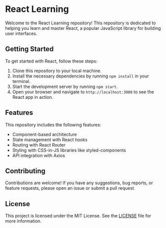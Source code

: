 # React Learning

Welcome to the React Learning repository! This repository is dedicated to helping you learn and master React, a popular JavaScript library for building user interfaces.

## Getting Started

To get started with React, follow these steps:

1. Clone this repository to your local machine.
2. Install the necessary dependencies by running `npm install` in your terminal.
3. Start the development server by running `npm start`.
4. Open your browser and navigate to `http://localhost:3000` to see the React app in action.

## Features

This repository includes the following features:

- Component-based architecture
- State management with React hooks
- Routing with React Router
- Styling with CSS-in-JS libraries like styled-components
- API integration with Axios

## Contributing

Contributions are welcome! If you have any suggestions, bug reports, or feature requests, please open an issue or submit a pull request.

## License

This project is licensed under the MIT License. See the [LICENSE](./LICENSE) file for more information.
